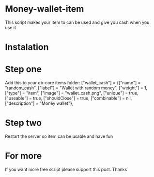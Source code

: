 # Money-wallet-item
This script makes your item to can be used and give you cash when you use it


# Instalation
# Step one
Add this to your qb-core items folder:
["wallet_cash"] = {["name"] = "random_cash", ["label"] = "Wallet with random money", ["weight"] = 1, ["type"] = "item", ["image"] = "wallet_cash.png", ["unique"] = true, ["useable"] = true, ["shouldClose"] = true, ["combinable"] = nil, ["description"] = "Money wallet"},

# Step two
Restart the server so item can be usable and have fun

# For more
If you want more free script please support this post. Thanks
